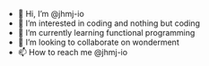 - 👋 Hi, I’m @jhmj-io
- 👀 I’m interested in coding and nothing but coding
- 🌱 I’m currently learning functional programming
- 💞️ I’m looking to collaborate on wonderment
- 📫 How to reach me @jhmj-io

<!---
jhmj-io/jhmj-io is a ✨ special ✨ repository because its `README.md` (this file) appears on your GitHub profile.
You can click the Preview link to take a look at your changes.
--->
